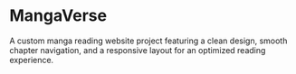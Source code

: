 # MangaVerse
A custom manga reading website project featuring a clean design, smooth chapter navigation, and a responsive layout for an optimized reading experience.
